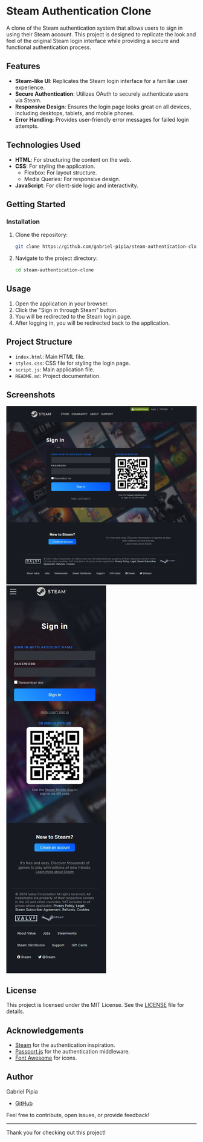 # Steam Authentication Clone

A clone of the Steam authentication system that allows users to sign in using their Steam account. This project is designed to replicate the look and feel of the original Steam login interface while providing a secure and functional authentication process.

## Features

- **Steam-like UI**: Replicates the Steam login interface for a familiar user experience.
- **Secure Authentication**: Utilizes OAuth to securely authenticate users via Steam.
- **Responsive Design**: Ensures the login page looks great on all devices, including desktops, tablets, and mobile phones.
- **Error Handling**: Provides user-friendly error messages for failed login attempts.

## Technologies Used

- **HTML**: For structuring the content on the web.
- **CSS**: For styling the application.
  - Flexbox: For layout structure.
  - Media Queries: For responsive design.
- **JavaScript**: For client-side logic and interactivity.

## Getting Started

### Installation

1. Clone the repository:
    ```bash
    git clone https://github.com/gabriel-pipia/steam-authentication-clone.git
    ```

2. Navigate to the project directory:
    ```bash
    cd steam-authentication-clone
    ```

## Usage

1. Open the application in your browser.
2. Click the "Sign in through Steam" button.
3. You will be redirected to the Steam login page.
4. After logging in, you will be redirected back to the application.

## Project Structure

- `index.html`: Main HTML file.
- `styles.css`: CSS file for styling the login page.
- `script.js`: Main application file.
- `README.md`: Project documentation.

## Screenshots

![Desktop](assets/screenshot/Desktop.jpeg)
![Mobile](assets/screenshot/Mobile.jpeg)

## License

This project is licensed under the MIT License. See the [LICENSE](LICENSE) file for details.

## Acknowledgements

- [Steam](https://steamcommunity.com/) for the authentication inspiration.
- [Passport.js](http://www.passportjs.org/) for the authentication middleware.
- [Font Awesome](https://fontawesome.com/) for icons.

## Author

Gabriel Pipia
- [GitHub](https://github.com/gabriel-pipia)

Feel free to contribute, open issues, or provide feedback!

---

Thank you for checking out this project!